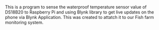 

This is a program to sense the waterproof temperature sensor value of DS18B20 to Raspberry Pi and using Blynk library to get live updates on the phone via Blynk Application. This was created to attatch it to our Fish farm monitoring system.
